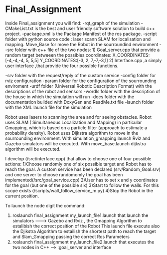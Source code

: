 # Final_Assignment

Inside Final_assignment you will find: 
-rqt_graph of the simulation 
-CMakeList.txt is the best and user friendly software solution to build c++ project. 
-package.xml is the Package Manifest of the ros package. 
-script folder with python source code :
        laser scann SLAM for localisation and mapping. 
        Move_Base for move the Robot in the sourroundind environment -
-src folder with c++ file of the two nodes:
                  1) Goal_server.cpp that provide a random target betweeen the possibles coordinates: X_COORDINATES:[-4,-4,-4, 5, 5,5]
                                                                                                      Y_COORDINATES:[-3, 2, 7,-7,-3,1]
                  2) Interface.cpp ,a simply user interface ,that provide the four possible functions.

-srv folder with the request/reply of the custom service 
-config folder for rviz configuration 
-param folder for the configuration of the sourrounding enviroment 
-urdf folder (Universal Robotic Description Format) with the descriptions of the robot and sensors 
-wordls folder with the description of the house in which the simulation will run 
-docs folder with the documentation builded with DoxyGen and ReadMe.txt file 
-launch folder with the XML launch file for the simulation

Robot uses lasers to scanning the area and for seeing obstacles. Robot uses SLAM ( Simultaneous Localization and Mapping) in particular Gmapping, which is based on a particle filter (approach to estimate a probability density). Robot uses Dijkstra algorithm to move in the sourrounding environment. With simulation_gmapping.launch Rviz and Gazebo simulators will be executed. With move_base.launch dijkstra algorithm will be executed.

I develop (/src/interface.cpp) that allow to choose one of four possiible actions: 1)Choose randomly one of six possible target and Robot has to reach the goal. A custom service has been declared (srv/Random_Goal.srv) and one server to choose randomomly the goal has been implemented(/src/goal_service.cpp) 2)User has to set x and y coordinates for the goal (but one of the possible six) 3)Start to follow the walls. For this scope exists (/scripts/wall_follow_service_m.py) 4)Stop the Robot in the current position.


To launch the node digit the command:
1) roslaunch final_assignment my_launch_file1.launch that launch the simulators ---> Gazebo and Rviz , the Gmapping Algorithm to estalibish the correct position of the Robot
         This launch file execute also the Djikstra Algorithm to estailish the shortest path to reach the target and Slam_Gmapping passing the correct Ros Parameters
2) roslaunch final_assignment my_launch_file2.launch that executes the two nodes in C++ --> :goal_server and interface 



